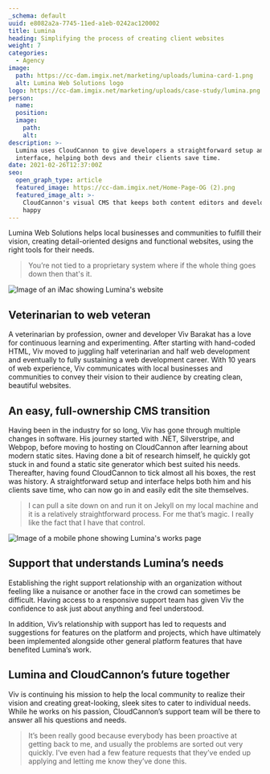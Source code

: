 ```yaml
---
_schema: default
uuid: e8082a2a-7745-11ed-a1eb-0242ac120002
title: Lumina
heading: Simplifying the process of creating client websites
weight: 7
categories:
  - Agency
image:
  path: https://cc-dam.imgix.net/marketing/uploads/lumina-card-1.png
  alt: Lumina Web Solutions logo
logo: https://cc-dam.imgix.net/marketing/uploads/case-study/lumina.png
person:
  name:
  position:
  image:
    path:
    alt:
description: >-
  Lumina uses CloudCannon to give developers a straightforward setup and
  interface, helping both devs and their clients save time.
date: 2021-02-26T12:37:00Z
seo:
  open_graph_type: article
  featured_image: https://cc-dam.imgix.net/Home-Page-OG (2).png
  featured_image_alt: >-
    CloudCannon's visual CMS that keeps both content editors and developers
    happy
---
```

Lumina Web Solutions helps local businesses and communities to fulfill their vision, creating detail-oriented designs and functional websites, using the right tools for their needs.

> You’re not tied to a proprietary system where if the whole thing goes down then that's it.

![Image of an iMac showing Lumina's website](https://cc-dam.imgix.net/marketing/uploads/case-study/lumina/lumina-img1.png)

## Veterinarian to web veteran

A veterinarian by profession, owner and developer Viv Barakat has a love for continuous learning and experimenting. After starting with hand-coded HTML, Viv moved to juggling half veterinarian and half web development and eventually to fully sustaining a web development career. With 10 years of web experience, Viv communicates with local businesses and communities to convey their vision to their audience by creating clean, beautiful websites.

## An easy, full-ownership CMS transition

Having been in the industry for so long, Viv has gone through multiple changes in software. His journey started with .NET, Silverstripe, and Webpop, before moving to hosting on CloudCannon after learning about modern static sites. Having done a bit of research himself, he quickly got stuck in and found a static site generator which best suited his needs. Thereafter, having found CloudCannon to tick almost all his boxes, the rest was history. A straightforward setup and interface helps both him and his clients save time, who can now go in and easily edit the site themselves.

> I can pull a site down on and run it on Jekyll on my local machine and it is a relatively straightforward process. For me that’s magic. I really like the fact that I have that control.

![Image of a mobile phone showing Lumina's works page](https://cc-dam.imgix.net/marketing/uploads/case-study/lumina/lumina-img2.png)

## Support that understands Lumina’s needs

Establishing the right support relationship with an organization without feeling like a nuisance or another face in the crowd can sometimes be difficult. Having access to a responsive support team has given Viv the confidence to ask just about anything and feel understood.

In addition, Viv’s relationship with support has led to requests and suggestions for features on the platform and projects, which have ultimately been implemented alongside other general platform features that have benefited Lumina’s work.

## Lumina and CloudCannon’s future together

Viv is continuing his mission to help the local community to realize their vision and creating great-looking, sleek sites to cater to individual needs. While he works on his passion, CloudCannon’s support team will be there to answer all his questions and needs.

> It’s been really good because everybody has been proactive at getting back to me, and usually the problems are sorted out very quickly. I’ve even had a few feature requests that they’ve ended up applying and letting me know they’ve done this.